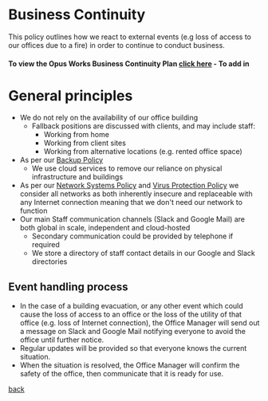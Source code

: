 #  Business Continuity
This policy outlines how we react to external events (e.g loss of access to our offices due to a fire) in order to continue to conduct business.

#### To view the Opus Works Business Continuity Plan [click here](https://docs.google.com/) - To add in

# General principles
* We do not rely on the availability of our office building
   * Fallback positions are discussed with clients, and may include staff: 
      * Working from home
      * Working from client sites
      * Working from alternative locations (e.g. rented office space)
* As per our [Backup Policy](../backup/readme.md)
   * We use cloud services to remove our reliance on physical infrastructure and buildings
* As per our [Network Systems Policy](../networksystems/readme.md) and [Virus Protection Policy](../virusprotection/readme.md) we consider all networks as both inherently insecure and replaceable with any Internet connection meaning that we don't need our network to function
* Our main Staff communication channels (Slack and Google Mail) are both global in scale, independent and cloud-hosted
   * Secondary communication could be provided by telephone if required
   * We store a directory of staff contact details in our Google and Slack directories

## Event handling process
* In the case of a building evacuation, or any other event which could cause the loss of access to an office or the loss of the utility of that office (e.g. loss of Internet connection), the Office Manager will send out a message on Slack and Google Mail notifying everyone to avoid the office until further notice.
* Regular updates will be provided so that everyone knows the current situation.
* When the situation is resolved, the Office Manager will confirm the safety of the office, then communicate that it is ready for use.

[back](../README.md#a-z-policies)
